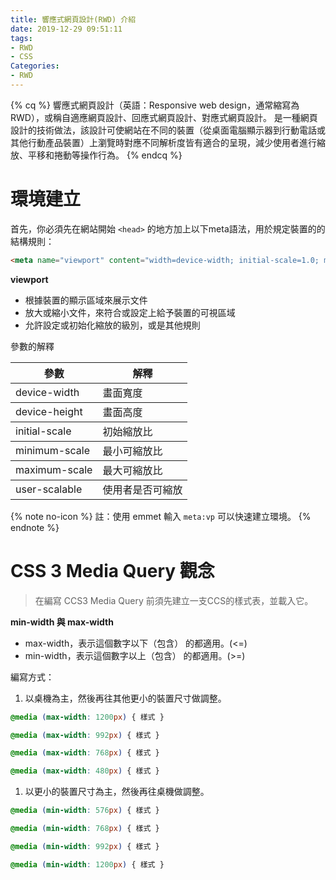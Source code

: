 ```yaml
---
title: 響應式網頁設計(RWD) 介紹
date: 2019-12-29 09:51:11
tags: 
- RWD
- CSS
Categories:
- RWD
---
```


{% cq %}
響應式網頁設計（英語：Responsive web design，通常縮寫為RWD），或稱自適應網頁設計、回應式網頁設計、對應式網頁設計。 是一種網頁設計的技術做法，該設計可使網站在不同的裝置（從桌面電腦顯示器到行動電話或其他行動產品裝置）上瀏覽時對應不同解析度皆有適合的呈現，減少使用者進行縮放、平移和捲動等操作行為。
{% endcq %}

<!--more-->

# 環境建立

首先，你必須先在網站開始 `<head>` 的地方加上以下meta語法，用於規定裝置的的結構規則：
```html
<meta name="viewport" content="width=device-width; initial-scale=1.0; maximum-scale=1.0; user-scalable=no;">
```
**viewport**
- 根據裝置的顯示區域來展示文件
- 放大或縮小文件，來符合或設定上給予裝置的可視區域
- 允許設定或初始化縮放的級別，或是其他規則

參數的解釋
<table>
  <thead>
    <tr>
      <th>參數</th>
      <th>解釋</th>
    </tr>
  </thead>
  <tbody>
    <tr>
      <td>device-width</td>
      <td>畫面寬度</td>
    </tr>
  </tbody>
  <tbody>
    <tr>
      <td>device-height</td>
      <td>畫面高度</td>
    </tr>
  </tbody>
  <tbody>
    <tr>
      <td>initial-scale</td>
      <td>初始縮放比</td>
    </tr>
  </tbody>
  <tbody>
    <tr>
      <td>minimum-scale</td>
      <td>最小可縮放比</td>
    </tr>
  </tbody>
  <tbody>
    <tr>
      <td>maximum-scale</td>
      <td>最大可縮放比</td>
    </tr>
  </tbody>
  <tbody>
    <tr>
      <td>user-scalable</td>
      <td>使用者是否可縮放</td>
    </tr>
  </tbody>
</table>
{% note no-icon %}
註：使用 emmet 輸入 <code>meta:vp</code> 可以快速建立環境。
{% endnote %}

# CSS 3 Media Query 觀念

>在編寫 CCS3 Media Query 前須先建立一支CCS的樣式表，並載入它。

**min-width 與 max-width**
- max-width，表示這個數字以下（包含） 的都適用。(<=)
- min-width，表示這個數字以上（包含） 的都適用。(>=)

編寫方式：
1. 以桌機為主，然後再往其他更小的裝置尺寸做調整。
```CSS
@media (max-width: 1200px) { 樣式 }

@media (max-width: 992px) { 樣式 }

@media (max-width: 768px) { 樣式 }

@media (max-width: 480px) { 樣式 }
```
1. 以更小的裝置尺寸為主，然後再往桌機做調整。
```CSS
@media (min-width: 576px) { 樣式 }

@media (min-width: 768px) { 樣式 }

@media (min-width: 992px) { 樣式 }

@media (min-width: 1200px) { 樣式 }
```



